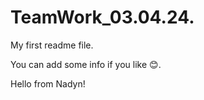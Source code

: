 # TeamWork_03.04.24.

My first readme file. 

You can add some info if you like 😊.

Hello from Nadyn!
